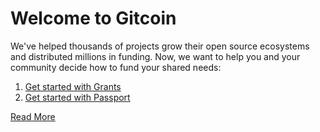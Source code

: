 # Welcome to Gitcoin

We've helped thousands of projects grow their open source ecosystems and
distributed millions in funding. Now, we want to help you and your community
decide how to fund your shared needs:

1. [Get started with Grants](https://github.com/gitcoinco/grants-round)
2. [Get started with Passport](https://github.com/gitcoinco/passport)

[Read More](../README.md)
